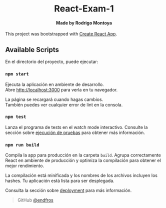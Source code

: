 
<h1 align="center">
  React-Exam-1
  <br>
</h1>

<h4 align="center">Made by Rodrigo Montoya</h4>

This project was bootstrapped with [Create React App](https://github.com/facebook/create-react-app).

## Available Scripts

En el directorio del proyecto, puede ejecutar:

### `npm start`

Ejecuta la aplicación en ambiente de desarrollo.\
Abre [http://localhost:3000](http://localhost:3000) para verla en tu navegador.

La página se recargará cuando hagas cambios.\
También puedes ver cualquier error de lint en la consola.

### `npm test`

Lanza el programa de tests en el watch mode interactivo.
Consulte la sección sobre [ejecución de pruebas](https://facebook.github.io/create-react-app/docs/running-tests) para obtener más información.

### `npm run build`

Compila la app para producción en la carpeta `build`.
Agrupa correctamente React en ambiente de producción y optimiza la compilación para obtener el mejor rendimiento.

La compilación está minificada y los nombres de los archivos incluyen los hashes.
Tu aplicación está lista para ser desplegada.

Consulta la sección sobre [deployment](https://facebook.github.io/create-react-app/docs/deployment) para más información.



> GitHub [@endfros](https://github.com/endfros) &nbsp;&nbsp;

